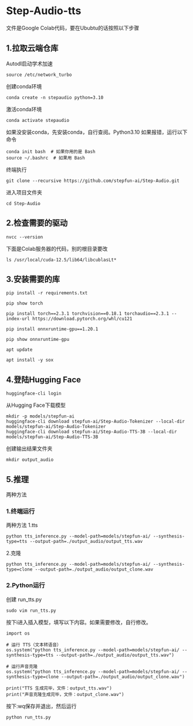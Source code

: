 # Step-Audio-tts

文件是Google Colab代码，要在Ububtu的话按照以下步骤

## 1.拉取云端仓库
Autodl启动学术加速
```
source /etc/network_turbo
```
 创建conda环境
```
conda create -n stepaudio python=3.10
```
激活conda环境
```
conda activate stepaudio
```
如果没安装conda，先安装conda，自行查阅。Python3.10
如果报错，运行以下命令
```
conda init bash  # 如果你用的是 Bash
source ~/.bashrc  # 如果用 Bash
```
终端执行
```
git clone --recursive https://github.com/stepfun-ai/Step-Audio.git
```

进入项目文件夹
```
cd Step-Audio
```

## 2.检查需要的驱动
```
nvcc --version
```
下面是Colab服务器的代码，别的根目录要改
```
ls /usr/local/cuda-12.5/lib64/libcublasLt*
```

## 3.安装需要的库
```
pip install -r requirements.txt
```
```
pip show torch
```
```
pip install torch==2.3.1 torchvision==0.18.1 torchaudio==2.3.1 --index-url https://download.pytorch.org/whl/cu121
```
```
pip install onnxruntime-gpu==1.20.1
```
```
pip show onnxruntime-gpu
```
```
apt update
```
```
apt install -y sox
```

## 4.登陆Hugging Face
```
huggingface-cli login
```
从Hugging Face下载模型
```
mkdir -p models/stepfun-ai
huggingface-cli download stepfun-ai/Step-Audio-Tokenizer --local-dir models/stepfun-ai/Step-Audio-Tokenizer
huggingface-cli download stepfun-ai/Step-Audio-TTS-3B --local-dir models/stepfun-ai/Step-Audio-TTS-3B
```
创建输出结果文件夹
```
mkdir output_audio
```

## 5.推理
两种方法
### 1.终端运行
两种方法
1.tts
```
python tts_inference.py --model-path=models/stepfun-ai/ --synthesis-type=tts --output-path=./output_audio/output_tts.wav
```
2.克隆
```
python tts_inference.py --model-path=models/stepfun-ai/ --synthesis-type=clone --output-path=./output_audio/output_clone.wav
```
### 2.Python运行
创建 run_tts.py
```
sudo vim run_tts.py
```
按下i进入插入模型，填写以下内容。如果需要修改，自行修改。
```
import os

# 运行 TTS（文本转语音）
os.system("python tts_inference.py --model-path=models/stepfun-ai/ --synthesis-type=tts --output-path=./output_audio/output_tts.wav")

# 运行声音克隆
os.system("python tts_inference.py --model-path=models/stepfun-ai/ --synthesis-type=clone --output-path=./output_audio/output_clone.wav")

print("TTS 生成完毕，文件：output_tts.wav")
print("声音克隆生成完毕，文件：output_clone.wav")
```
按下:wq保存并退出，然后运行
```
python run_tts.py
```
